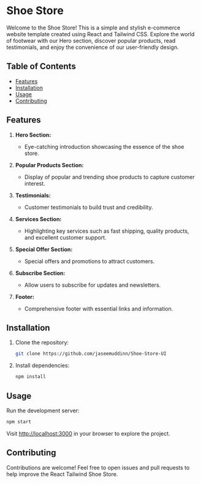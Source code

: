 # Shoe Store

Welcome to the Shoe Store! This is a simple and stylish e-commerce website template created using React and Tailwind CSS. Explore the world of footwear with our Hero section, discover popular products, read testimonials, and enjoy the convenience of our user-friendly design.

## Table of Contents

- [Features](#features)
- [Installation](#installation)
- [Usage](#usage)
- [Contributing](#contributing)

## Features

1. **Hero Section:**
   - Eye-catching introduction showcasing the essence of the shoe store.

2. **Popular Products Section:**
   - Display of popular and trending shoe products to capture customer interest.

3. **Testimonials:**
   - Customer testimonials to build trust and credibility.

4. **Services Section:**
   - Highlighting key services such as fast shipping, quality products, and excellent customer support.

5. **Special Offer Section:**
   - Special offers and promotions to attract customers.

6. **Subscribe Section:**
   - Allow users to subscribe for updates and newsletters.

7. **Footer:**
   - Comprehensive footer with essential links and information.

## Installation

1. Clone the repository:

   ```bash
   git clone https://github.com/jaseemuddinn/Shoe-Store-UI
   ```

2. Install dependencies:

   ```bash
   npm install
   ```

## Usage

Run the development server:

```bash
npm start
```

Visit [http://localhost:3000](http://localhost:3000) in your browser to explore the project.


## Contributing

Contributions are welcome! Feel free to open issues and pull requests to help improve the React Tailwind Shoe Store.
